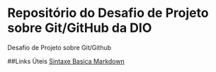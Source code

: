 # Repositório do Desafio de Projeto sobre Git/GitHub da DIO
Desafio de Projeto sobre Git/Github

##Links Úteis
[Sintaxe Basica Markdown](https://www.markdownguide.org/)
